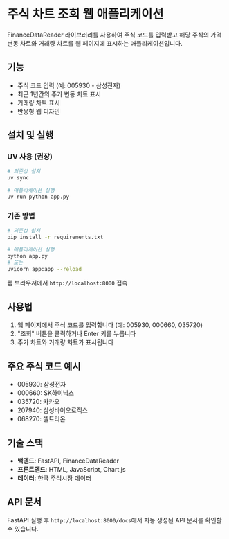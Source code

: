# 주식 차트 조회 웹 애플리케이션

FinanceDataReader 라이브러리를 사용하여 주식 코드를 입력받고 해당 주식의 가격 변동 차트와 거래량 차트를 웹 페이지에 표시하는 애플리케이션입니다.

## 기능

- 주식 코드 입력 (예: 005930 - 삼성전자)
- 최근 1년간의 주가 변동 차트 표시
- 거래량 차트 표시
- 반응형 웹 디자인

## 설치 및 실행

### UV 사용 (권장)
```bash
# 의존성 설치
uv sync

# 애플리케이션 실행
uv run python app.py
```

### 기존 방법
```bash
# 의존성 설치
pip install -r requirements.txt

# 애플리케이션 실행
python app.py
# 또는
uvicorn app:app --reload
```

웹 브라우저에서 `http://localhost:8000` 접속

## 사용법

1. 웹 페이지에서 주식 코드를 입력합니다 (예: 005930, 000660, 035720)
2. "조회" 버튼을 클릭하거나 Enter 키를 누릅니다
3. 주가 차트와 거래량 차트가 표시됩니다

## 주요 주식 코드 예시

- 005930: 삼성전자
- 000660: SK하이닉스
- 035720: 카카오
- 207940: 삼성바이오로직스
- 068270: 셀트리온

## 기술 스택

- **백엔드**: FastAPI, FinanceDataReader
- **프론트엔드**: HTML, JavaScript, Chart.js
- **데이터**: 한국 주식시장 데이터

## API 문서

FastAPI 실행 후 `http://localhost:8000/docs`에서 자동 생성된 API 문서를 확인할 수 있습니다.